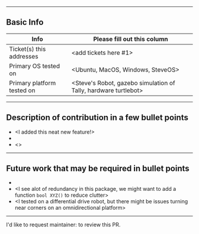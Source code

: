 <!-- Please fill out the following pull request template for non-trivial changes to help us process your PR faster and more efficiently.-->

---

## Basic Info

| Info | Please fill out this column |
| ------ | ----------- |
| Ticket(s) this addresses   | <add tickets here #1> |
| Primary OS tested on | <Ubuntu, MacOS, Windows, SteveOS> |
| Primary platform tested on | <Steve's Robot, gazebo simulation of Tally, hardware turtlebot> |

--- 

## Description of contribution in a few bullet points

* <I added this neat new feature!>
* <Also fixed a typo in a parameter name in nav2_costmap_2d>
* <>

--- 

## Future work that may be required in bullet points

* <There might be some optimizations to be made from STL vector>
* <I see alot of redundancy in this package, we might want to add a function `bool XYZ()` to reduce clutter>
* <I tested on a differential drive robot, but there might be issues turning near corners on an omnidirectional platform>

---

I'd like to request maintainer: <blank> to review this PR. 
